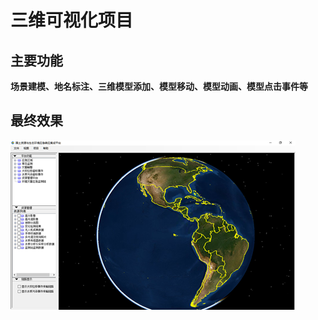# 三维可视化项目

## 主要功能
**场景建模、地名标注、三维模型添加、模型移动、模型动画、模型点击事件等**

## 最终效果
![add image](https://github.com/cchangcs/3D-Visualization/blob/master/show.png)
